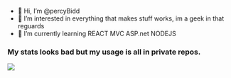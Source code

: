 - 👋 Hi, I’m @percyBidd
- 👀 I’m interested in everything that makes stuff works, im a geek in that reguards
- 🌱 I’m currently learning REACT MVC ASP.net NODEJS
### My stats looks bad but my usage is all in private repos. 
<picture>
<source 
  srcset="https://github-readme-stats.vercel.app/api?username=percyBidd&show_icons=true&theme=dark"
  media="(prefers-color-scheme: dark)"
/>
<source
  srcset="https://github-readme-stats.vercel.app/api?username=percyBidd&show_icons=true"
  media="(prefers-color-scheme: light), (prefers-color-scheme: no-preference)"
/>
<img src="https://github-readme-stats.vercel.app/api?username=percyBidd&show_icons=true" />
</picture>
<!---- 💞️ I’m looking to collaborate on ...
- 📫 How to reach me ...
--->
<!---
percyBidd/percyBidd is a ✨ special ✨ repository because its `README.md` (this file) appears on your GitHub profile.
You can click the Preview link to take a look at your changes.
--->
